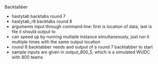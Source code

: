 Backtabber

* hastytab backtabs round 7
* hastytab_r8 backtabs round 8
* arguments input through command line: first is location of data, last is file it should output to
* can speed up by running multiple instance simultaneously, just run it multiple times with the same output location
* round 8 backtabber needs and output of a round 7 backtabber to start
* sample inputs are given in output_800_5, which is a simulated WUDC with 800 teams

